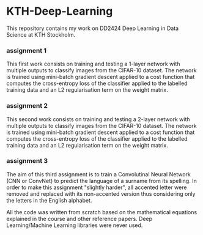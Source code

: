 # KTH-Deep-Learning
This repository contains my work on DD2424 Deep Learning in Data Science at KTH Stockholm.

### assignment 1
This first work consists on training and testing a 1-layer network with multiple outputs to classify images from the CIFAR-10 dataset. The network is trained using mini-batch gradient descent applied to a cost function that computes the cross-entropy loss of the classifier applied to the labelled training data and an L2 regularisation term on the weight matrix.

### assignment 2
This second work consists on training and testing a 2-layer network with multiple outputs to classify images from the CIFAR-10 dataset. The network is trained using mini-batch gradient descent applied to a cost function that computes the cross-entropy loss of the classifier applied to the labelled training data and an L2 regularisation term on the weight matrix.

### assignment 3
The aim of this third assignment is to train a Convolutinal Neural Network (CNN or ConvNet) to predict the language of a surname from its spelling. In order to make this assignment "slightly harder", all accented letter were removed and replaced with its non-accented version thus considering only the letters in the English alphabet.

All the code was written from scratch based on the mathematical equations explained in the course and other reference papers. Deep Learning/Machine Learning libraries were never used.
